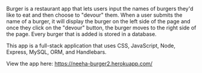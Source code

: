 Burger is a restaurant app that lets users input the names of burgers they'd like to eat and then choose to "devour" them. When a user submits the name of a burger, it will display the burger on the left side of the page and once they click on the "devour" button, the burger moves to the right side of the page. Every burger that is added is stored in a database. 

This app is a full-stack application that uses CSS, JavaScript, Node, Express, MySQL, ORM, and Handlebars. 

View the app here: https://neeha-burger2.herokuapp.com/
